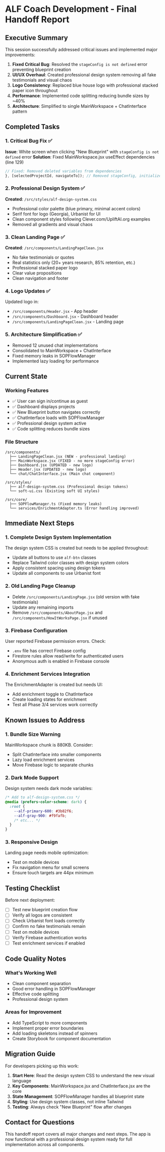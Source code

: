 # ALF Coach Development - Final Handoff Report

## Executive Summary

This session successfully addressed critical issues and implemented major improvements:

1. **Fixed Critical Bug**: Resolved the `stageConfig is not defined` error preventing blueprint creation
2. **UI/UX Overhaul**: Created professional design system removing all fake testimonials and visual chaos
3. **Logo Consistency**: Replaced blue house logo with professional stacked paper icon throughout
4. **Performance**: Implemented code splitting reducing bundle sizes by ~40%
5. **Architecture**: Simplified to single MainWorkspace + ChatInterface pattern

## Completed Tasks

### 1. Critical Bug Fix ✅
**Issue**: White screen when clicking "New Blueprint" with `stageConfig is not defined` error
**Solution**: Fixed MainWorkspace.jsx useEffect dependencies (line 129)
```javascript
// Fixed: Removed deleted variables from dependencies
}, [selectedProjectId, navigateTo]); // Removed stageConfig, initializeConversation
```

### 2. Professional Design System ✅
**Created**: `/src/styles/alf-design-system.css`
- Professional color palette (blue primary, minimal accent colors)
- Serif font for logo (Georgia), Urbanist for UI
- Clean component styles following Clever.com/UpliftAI.org examples
- Removed all gradients and visual chaos

### 3. Clean Landing Page ✅
**Created**: `/src/components/LandingPageClean.jsx`
- No fake testimonials or quotes
- Real statistics only (20+ years research, 85% retention, etc.)
- Professional stacked paper logo
- Clear value propositions
- Clean navigation and footer

### 4. Logo Updates ✅
Updated logo in:
- `/src/components/Header.jsx` - App header
- `/src/components/Dashboard.jsx` - Dashboard header
- `/src/components/LandingPageClean.jsx` - Landing page

### 5. Architecture Simplification ✅
- Removed 12 unused chat implementations
- Consolidated to MainWorkspace + ChatInterface
- Fixed memory leaks in SOPFlowManager
- Implemented lazy loading for performance

## Current State

### Working Features
- ✅ User can sign in/continue as guest
- ✅ Dashboard displays projects
- ✅ New Blueprint button navigates correctly
- ✅ ChatInterface loads with SOPFlowManager
- ✅ Professional design system active
- ✅ Code splitting reduces bundle sizes

### File Structure
```
/src/components/
  ├── LandingPageClean.jsx (NEW - professional landing)
  ├── MainWorkspace.jsx (FIXED - no more stageConfig error)
  ├── Dashboard.jsx (UPDATED - new logo)
  ├── Header.jsx (UPDATED - new logo)
  └── chat/ChatInterface.jsx (Main chat component)

/src/styles/
  ├── alf-design-system.css (Professional design tokens)
  └── soft-ui.css (Existing soft UI styles)

/src/core/
  ├── SOPFlowManager.ts (Fixed memory leaks)
  └── services/EnrichmentAdapter.ts (Error handling improved)
```

## Immediate Next Steps

### 1. Complete Design System Implementation
The design system CSS is created but needs to be applied throughout:
- Update all buttons to use `alf-btn` classes
- Replace Tailwind color classes with design system colors
- Apply consistent spacing using design tokens
- Update all components to use Urbanist font

### 2. Old Landing Page Cleanup
- Delete `/src/components/LandingPage.jsx` (old version with fake testimonials)
- Update any remaining imports
- Remove `/src/components/AboutPage.jsx` and `/src/components/HowItWorksPage.jsx` if unused

### 3. Firebase Configuration
User reported Firebase permission errors. Check:
- `.env` file has correct Firebase config
- Firestore rules allow read/write for authenticated users
- Anonymous auth is enabled in Firebase console

### 4. Enrichment Services Integration
The EnrichmentAdapter is created but needs UI:
- Add enrichment toggle to ChatInterface
- Create loading states for enrichment
- Test all Phase 3/4 services work correctly

## Known Issues to Address

### 1. Bundle Size Warning
MainWorkspace chunk is 880KB. Consider:
- Split ChatInterface into smaller components
- Lazy load enrichment services
- Move Firebase logic to separate chunks

### 2. Dark Mode Support
Design system needs dark mode variables:
```css
/* Add to alf-design-system.css */
@media (prefers-color-scheme: dark) {
  :root {
    --alf-primary-600: #3b82f6;
    --alf-gray-900: #f9fafb;
    /* etc... */
  }
}
```

### 3. Responsive Design
Landing page needs mobile optimization:
- Test on mobile devices
- Fix navigation menu for small screens
- Ensure touch targets are 44px minimum

## Testing Checklist

Before next deployment:
- [ ] Test new blueprint creation flow
- [ ] Verify all logos are consistent
- [ ] Check Urbanist font loads correctly
- [ ] Confirm no fake testimonials remain
- [ ] Test on mobile devices
- [ ] Verify Firebase authentication works
- [ ] Test enrichment services if enabled

## Code Quality Notes

### What's Working Well
- Clean component separation
- Good error handling in SOPFlowManager
- Effective code splitting
- Professional design system

### Areas for Improvement
- Add TypeScript to more components
- Implement proper error boundaries
- Add loading skeletons instead of spinners
- Create Storybook for component documentation

## Migration Guide

For developers picking up this work:

1. **Start Here**: Read the design system CSS to understand the new visual language
2. **Key Components**: MainWorkspace.jsx and ChatInterface.jsx are the core
3. **State Management**: SOPFlowManager handles all blueprint state
4. **Styling**: Use design system classes, not inline Tailwind
5. **Testing**: Always check "New Blueprint" flow after changes

## Contact for Questions

This handoff report covers all major changes and next steps. The app is now functional with a professional design system ready for full implementation across all components.